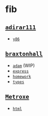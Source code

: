 # fib

## [`adirar111`](https://github.com/adirar111)
- [`y86`](./entries/adirar111/y86/fib.ys)

## [`braxtonhall`](https://github.com/braxtonhall)
- [`adam`](./entries/braxtonhall/adam/main.py) (WIP)
- [`express`](./entries/braxtonhall/express/index.js)
- [`homework`](./entries/braxtonhall/homework/fib.cpp)
- [`types`](./entries/braxtonhall/types/index.ts)
<!-- - `smt` compiles to SMT, and the solver gives you the fib sequence -->
<!-- - `imperitive-church` imperitive implementation in the lambda calculus -->

## [`Metroxe`](https://github.com/Metroxe)
- [`html`](./entries/Metroxe/index.html)
